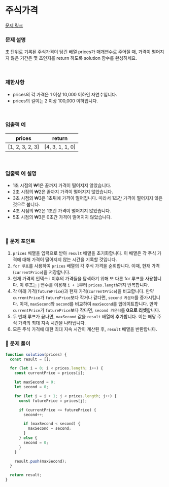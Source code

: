# 주식가격

[문제 링크](https://school.programmers.co.kr/learn/courses/30/lessons/42584)

### 문제 설명

초 단위로 기록된 주식가격이 담긴 배열 prices가 매개변수로 주어질 때, 가격이 떨어지지 않은 기간은 몇 초인지를 return 하도록 solution 함수를 완성하세요.

<br/>

### 제한사항

- prices의 각 가격은 1 이상 10,000 이하인 자연수입니다.
- prices의 길이는 2 이상 100,000 이하입니다.

<br/>

### **입출력 예**

| prices          | return          |
| --------------- | --------------- |
| [1, 2, 3, 2, 3] | [4, 3, 1, 1, 0] |

<br/>

### **입출력 예 설명**

- 1초 시점의 ₩1은 끝까지 가격이 떨어지지 않았습니다.
- 2초 시점의 ₩2은 끝까지 가격이 떨어지지 않았습니다.
- 3초 시점의 ₩3은 1초뒤에 가격이 떨어집니다. 따라서 1초간 가격이 떨어지지 않은 것으로 봅니다.
- 4초 시점의 ₩2은 1초간 가격이 떨어지지 않았습니다.
- 5초 시점의 ₩3은 0초간 가격이 떨어지지 않았습니다.

<br/>

### 📕 문제 포인트

1. `prices` 배열을 입력으로 받아 `result` 배열을 초기화합니다. 이 배열은 각 주식 가격에 대해 가격이 떨어지지 않는 시간을 기록할 것입니다.
2. `for 루프`를 사용하여 `prices` 배열의 각 주식 가격을 순회합니다. 이때, 현재 가격(`currentPrice`)을 저장합니다.
3. 현재 가격의 인덱스 i 이후의 가격들을 탐색하기 위해 또 다른 for 루프를 사용합니다. 이 루프는 j 변수를 이용해 `i + 1`부터 `prices.length`까지 반복합니다.
4. 각 미래 가격(`futurePrice`)과 현재 가격(`currentPrice`)을 비교합니다.
   만약 `currentPrice`가 `futurePrice`보다 작거나 같다면, `second 카운터`를 증가시킵니다.
   이때, `maxSecond`와 `second`를 비교하여 `maxSecond`를 업데이트합니다.
   만약 `currentPrice`가 `futurePrice`보다 작다면, `second 카운터`를 **0으로 리셋**합니다.
5. 두 번째 루프가 끝나면, `maxSecond` 값을 `result` 배열에 추가합니다. 이는 해당 주식 가격의 최대 지속 시간을 나타냅니다.
6. 모든 주식 가격에 대한 최대 지속 시간이 계산된 후, `result` 배열을 반환합니다.

### 📝 문제 풀이

```js
function solution(prices) {
  const result = [];

  for (let i = 0; i < prices.length; i++) {
    const currentPrice = prices[i];

    let maxSecond = 0;
    let second = 0;

    for (let j = i + 1; j < prices.length; j++) {
      const futurePrice = prices[j];

      if (currentPrice <= futurePrice) {
        second++;

        if (maxSecond < second) {
          maxSecond = second;
        }
      } else {
        second = 0;
      }
    }

    result.push(maxSecond);
  }

  return result;
}
```

